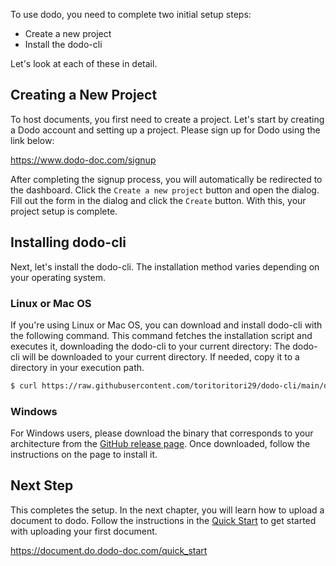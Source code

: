 To use dodo, you need to complete two initial setup steps:

* Create a new project
* Install the dodo-cli

Let's look at each of these in detail.

## Creating a New Project
To host documents, you first need to create a project.
Let's start by creating a Dodo account and setting up a project.
Please sign up for Dodo using the link below:

https://www.dodo-doc.com/signup

After completing the signup process, you will automatically be redirected to the dashboard.
Click the `Create a new project` button and open the dialog.
Fill out the form in the dialog and click the `Create` button.
With this, your project setup is complete.

## Installing dodo-cli
Next, let's install the dodo-cli.
The installation method varies depending on your operating system.

### Linux or Mac OS
If you're using Linux or Mac OS, you can download and install dodo-cli with the following command. This command fetches the installation script and executes it, downloading the dodo-cli to your current directory:
The dodo-cli will be downloaded to your current directory. If needed, copy it to a directory in your execution path.

```bash
$ curl https://raw.githubusercontent.com/toritoritori29/dodo-cli/main/download.sh | sh -
```

### Windows
For Windows users, please download the binary that corresponds to your architecture from the [GitHub release page](https://github.com/toritoritori29/dodo-cli/releases). Once downloaded, follow the instructions on the page to install it.

## Next Step
This completes the setup. In the next chapter, you will learn how to upload a document to dodo. Follow the instructions in the [Quick Start](https://document.do.dodo-doc.com/quick_start) to get started with uploading your first document.

https://document.do.dodo-doc.com/quick_start
